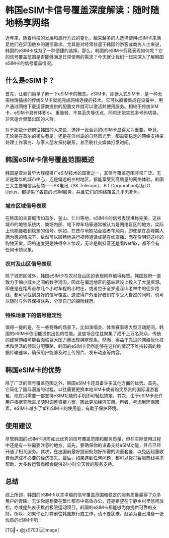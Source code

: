 # 韩国eSIM卡信号覆盖深度解读：随时随地畅享网络

近年来，随着科技的发展和旅行方式的变化，越来越多的人选择使用eSIM卡来满足他们在异国他乡的通信需求。尤其是对经常往返于韩国的游客或商务人士来说，韩国的eSIM卡成为了一种便捷的选择。那么，韩国的eSIM卡究竟表现如何呢？它的信号覆盖范围是否能够满足日常使用的需求？今天就让我们一起来深入了解韩国eSIM卡的信号覆盖情况。

## 什么是eSIM卡？

首先，让我们简单了解一下eSIM卡的概念。eSIM卡，即嵌入式SIM卡，是一种无需物理插拔的传统SIM卡就能完成网络连接的技术。它可以直接集成在设备中，用户通过网络下载运营商提供的配置文件就可以激活并使用服务。相较于传统SIM卡，eSIM卡具有体积小、重量轻、不易丢失等优点，同时还能实现多号码切换，非常适合频繁出国的人群。

对于那些计划前往韩国的人来说，选择一张合适的eSIM卡显得尤为重要。毕竟，无论是在首尔的街头巷尾，还是在济州岛的自然风光里，都需要稳定的网络支持来处理工作事务、与家人朋友保持联系，甚至刷社交媒体打发时间。

## 韩国eSIM卡信号覆盖范围概述

韩国是亚洲最早大规模推广eSIM技术的国家之一，其信号覆盖范围非常广泛。无论是繁华的城市中心，还是偏远的乡村地区，都能享受到高质量的网络体验。韩国三大主要电信运营商——SK电讯（SK Telecom）、KT Corporation以及LG Uplus，都提供了各自的eSIM服务，并且它们的网络覆盖几乎无死角。

### 城市区域信号表现

在韩国的主要城市如首尔、釜山、仁川等地，eSIM卡的信号表现堪称完美。这些城市的地铁系统内、商场内部、地下停车场等通常被认为是网络盲区的地方，实际上也能接收到稳定的信号。例如，在首尔地铁站台或者车厢内，即使是在高峰期人满为患的情况下，依然可以顺畅地进行视频通话或是在线直播。而在像明洞这样的购物天堂，网络速度更是快得令人惊叹，无论是刷抖音还是看Netflix，都不会有任何卡顿现象。

### 农村及山区信号表现

除了城市区域外，韩国eSIM卡在农村及山区的表现同样值得称赞。韩国政府一直致力于缩小城乡之间的数字鸿沟，因此在偏远地区的基站建设上投入了大量资源。即便是在距离首尔几个小时车程的小村庄，或者位于全罗道深山老林中的徒步路线，都可以找到良好的信号覆盖。这使得户外爱好者们在享受大自然的同时，也可以随时与外界保持联系，分享自己的探险经历。

### 特殊场景下的信号稳定性

值得一提的是，在一些特殊的场景下，比如演唱会、体育赛事等大型活动期间，韩国的eSIM卡依旧能提供出色的性能。这些场合往往聚集了成千上万名观众，传统的蜂窝网络可能会面临巨大压力而出现拥塞现象。然而，得益于先进的网络优化技术和灵活的频谱分配策略，韩国的eSIM卡仍然能够在这样的情况下维持较高的数据传输速率，确保用户能够及时上传照片、发布动态等内容。

## 韩国eSIM卡的优势

除了广泛的信号覆盖范围之外，韩国eSIM卡还具备许多其他方面的优势。首先，它简化了国际漫游的过程。以往需要更换本地SIM卡或者购买昂贵的国际漫游套餐，现在只需要一部支持eSIM功能的手机即可轻松搞定。其次，由于eSIM卡允许用户根据实际需求随时调整资费方案，因此更加经济实惠。再者，考虑到环保因素，eSIM卡减少了塑料SIM卡的使用量，有助于保护环境。

## 使用建议

尽管韩国的eSIM卡拥有如此优秀的信号覆盖范围和服务质量，但在实际使用过程中还是有一些需要注意的地方。首先，要确保你的设备支持eSIM功能，并且已经开通了相关服务。其次，在出国前最好提前规划好所需的流量套餐，以免因超量收费而造成不必要的经济损失。最后，如果遇到任何问题，都可以拨打客服热线寻求帮助，大多数运营商都会提供24小时全天候的服务支持。

## 总结

综上所述，韩国的eSIM卡以其卓越的信号覆盖范围和稳定的服务质量赢得了众多用户的青睐。无论你是想要在繁忙都市中高效办公，还是希望在宁静乡村里悠闲放松，亦或是热衷于挑战极限运动项目，韩国的eSIM卡都能够为你提供可靠的支持。所以，如果你正打算前往韩国旅行或工作，请不要犹豫，赶紧为自己准备一张优质的eSIM卡吧！

[TG💪+ @jx0703 ![Image](https://github.com/user-attachments/assets/dbca1d08-cadb-493c-b0ec-ad6f7a83f270)]